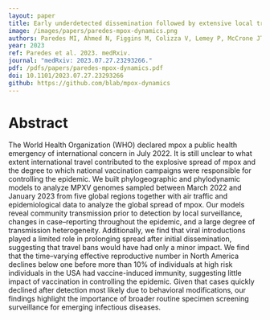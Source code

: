 ```yaml
---
layout: paper
title: Early underdetected dissemination followed by extensive local transmission propelled the 2022 mpox epidemic and limited impact of vaccination
image: /images/papers/paredes-mpox-dynamics.png
authors: Paredes MI, Ahmed N, Figgins M, Colizza V, Lemey P, McCrone JT, Müller NF, Tran Kiem C, Bedford T.
year: 2023
ref: Paredes et al. 2023. medRxiv.
journal: "medRxiv: 2023.07.27.23293266."
pdf: /pdfs/papers/paredes-mpox-dynamics.pdf
doi: 10.1101/2023.07.27.23293266
github: https://github.com/blab/mpox-dynamics
---
```


# Abstract

The World Health Organization (WHO) declared mpox a public health emergency of international concern in July 2022. It is still unclear to what extent international travel contributed to the explosive spread of mpox and the degree to which national vaccination campaigns were responsible for controlling the epidemic. We built phylogeographic and phylodynamic models to analyze MPXV genomes sampled between March 2022 and January 2023 from five global regions together with air traffic and epidemiological data to analyze the global spread of mpox. Our models reveal community transmission prior to detection by local surveillance, changes in case–reporting throughout the epidemic, and a large degree of transmission heterogeneity. Additionally, we find that viral introductions played a limited role in prolonging spread after initial dissemination, suggesting that travel bans would have had only a minor impact. We find that the time–varying effective reproductive number in North America declines below one before more than 10% of individuals at high risk individuals in the USA had vaccine-induced immunity, suggesting little impact of vaccination in controlling the epidemic. Given that cases quickly declined after detection most likely due to behavioral modifications, our findings highlight the importance of broader routine specimen screening surveillance for emerging infectious diseases.
